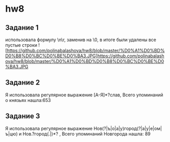 # hw8

## Задание 1

использовала формулу \n\r, заменив на \0, в итоге были удалены все пустые строки
![https://github.com/polinabalashova/hw8/blob/master/%D0%A1%D0%BD%D0%B8%D0%BC%D0%BE%D0%BA3.JPG]https://github.com/polinabalashova/hw8/blob/master/%D0%A1%D0%BD%D0%B8%D0%BC%D0%BE%D0%BA3.JPG

## Задание 2

Я использовала регулярное выражение [А-Я]*?слав, Всего упоминаний о князьях нашла:653

## Задание 3

Я использовала регулярное выражение Нов(?|ъ|о|а|у)город(?|а|у|е|ом|ъ|цю) и Нов.?город(.|)*? , Всего упоминаний Новгорода нашла: 89
